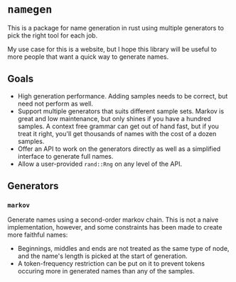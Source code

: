 # `namegen`

This is a package for name generation in rust using multiple generators to pick the right tool for each job.

My use case for this is a website, but I hope this library will be useful to more people that want a quick way to generate names.

## Goals

- High generation performance. Adding samples needs to be correct, but need not perform as well.
- Support multiple generators that suits different sample sets. Markov is great and low maintenance, but only shines if you have a hundred samples. A context free grammar can get out of hand fast, but if you treat it right, you'll get thousands of names with the cost of a dozen samples.
- Offer an API to work on the generators directly as well as a simplified interface to generate full names.
- Allow a user-provided `rand::Rng` on any level of the API.

## Generators

### `markov`
Generate names using a second-order markov chain. This is not a naive implementation, however, and some constraints has been made to create more faithful names:

- Beginnings, middles and ends are not treated as the same type of node, and the name's length is picked at the start of generation.
- A token-frequency restriction can be put on it to prevent tokens occuring more in generated names than any of the samples.
